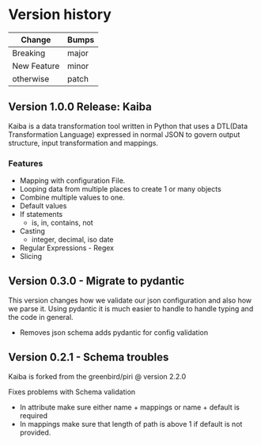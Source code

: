 # Version history

| Change | Bumps |
| - | - |
| Breaking | major |
| New Feature | minor |
| otherwise | patch |


## Version 1.0.0 Release: Kaiba

Kaiba is a data transformation tool written in Python that uses a DTL(Data Transformation Language) expressed in normal JSON to govern output structure, input transformation and mappings.

### Features

* Mapping with configuration File.
* Looping data from multiple places to create 1 or many objects
* Combine multiple values to one.
* Default values
* If statements
    * is, in, contains, not
* Casting
    * integer, decimal, iso date
* Regular Expressions - Regex
* Slicing


## Version 0.3.0 - Migrate to pydantic

This version changes how we validate our json configuration and also how we parse it. Using pydantic it is much easier to handle to handle typing and the code in general.

* Removes json schema adds pydantic for config validation

## Version 0.2.1 - Schema troubles

Kaiba is forked from the greenbird/piri @ version 2.2.0

Fixes problems with Schema validation

* In attribute make sure either name + mappings or name + default is required
* In mappings make sure that length of path is above 1 if default is not provided.
